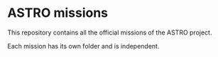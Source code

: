 # ASTRO missions

This repository contains all the official missions of the ASTRO project. 

Each mission has its own folder and is independent.




